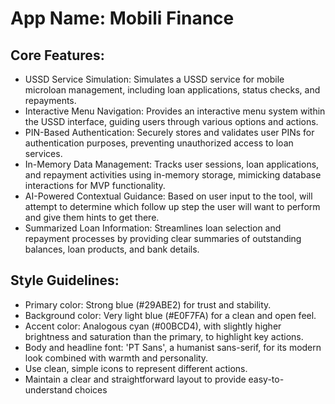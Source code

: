 # **App Name**: Mobili Finance

## Core Features:

- USSD Service Simulation: Simulates a USSD service for mobile microloan management, including loan applications, status checks, and repayments.
- Interactive Menu Navigation: Provides an interactive menu system within the USSD interface, guiding users through various options and actions.
- PIN-Based Authentication: Securely stores and validates user PINs for authentication purposes, preventing unauthorized access to loan services.
- In-Memory Data Management: Tracks user sessions, loan applications, and repayment activities using in-memory storage, mimicking database interactions for MVP functionality.
- AI-Powered Contextual Guidance: Based on user input to the tool, will attempt to determine which follow up step the user will want to perform and give them hints to get there.
- Summarized Loan Information: Streamlines loan selection and repayment processes by providing clear summaries of outstanding balances, loan products, and bank details.

## Style Guidelines:

- Primary color: Strong blue (#29ABE2) for trust and stability.
- Background color: Very light blue (#E0F7FA) for a clean and open feel.
- Accent color: Analogous cyan (#00BCD4), with slightly higher brightness and saturation than the primary, to highlight key actions.
- Body and headline font: 'PT Sans', a humanist sans-serif, for its modern look combined with warmth and personality.
- Use clean, simple icons to represent different actions.
- Maintain a clear and straightforward layout to provide easy-to-understand choices
